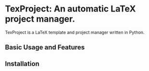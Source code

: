 # TexProject: An automatic LaTeX project manager.
TexProject is a LaTeX template and project manager written in Python.
## Basic Usage and Features


## Installation

